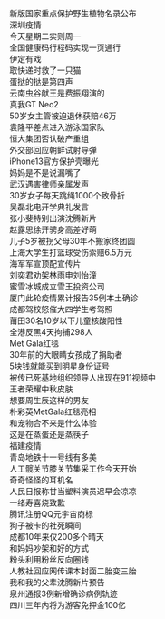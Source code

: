 新版国家重点保护野生植物名录公布  
深圳疫情  
今天星期二实则周一  
全国健康码行程码实现一页通行  
伊定有戏  
取快递时救了一只猫  
蛋挞的挞是第四声  
云南虫谷献王是费振翔演的  
真我GT Neo2  
50岁女主管被迫退休获赔46万  
袁隆平差点进入游泳国家队  
恒大集团否认破产重组  
外交部回应朝鲜试射导弹  
iPhone13官方保护壳曝光  
妈妈是不是说漏嘴了  
武汉遇害律师亲属发声  
30岁女子每天跳绳1000个致骨折  
吴磊北电开学典礼发言  
张小斐特别出演沈腾新片  
赵露思徐开骋身高差好萌  
儿子5岁被拐父母30年不搬家终团圆  
上海大学生打篮球受伤索赔6.5万元  
海军军宣顶配宣传片  
刘奕君劝架林雨申刘怡潼  
蜜雪冰城成立雪王投资公司  
厦门此轮疫情累计报告35例本土确诊  
成都驾校怒催大四学生考驾照  
莆田30名10岁以下儿童核酸阳性  
全港反黑4天拘捕298人  
Met Gala红毯  
30年前的大眼睛女孩成了捐助者  
5块钱就能买到明星身份证号  
被传已死基地组织领导人出现在911视频中  
王者荣耀中秋皮肤  
想要周生辰这样的男友  
朴彩英MetGala红毯亮相  
和宠物合不来是什么体验  
这是在蒸蛋还是蒸筷子  
福建疫情  
青岛地铁十一号线有多美  
人工髋关节膝关节集采工作今天开始  
奇奇怪怪的耳机名  
人民日报称甘当塑料演员迟早会凉凉  
一绪寿喜烧致歉  
腾讯注册QQ元宇宙商标  
狗子被卡的社死瞬间  
成都10年来仅200多个晴天  
和妈妈吵架和好的方式  
粉头利用粉丝反向圈钱  
人教社回应网传课本封面二胎变三胎  
我和我的父辈沈腾新片预告  
泉州通报3例新增确诊病例轨迹  
四川三年内将为游客免押金100亿  
